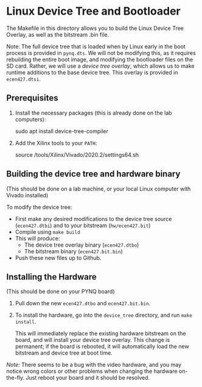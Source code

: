 # Linux Device Tree and Bootloader

The Makefile in this directory allows you to build the Linux Device Tree Overlay, as well as the bitstream .bin file. 

Note: The full device tree that is loaded when by Linux early in the boot process is provided in `pynq.dts`.  We will not be modifying this, as it requires rebuilding the entire boot image, and modifying the bootloader files on the SD card.  Rather, we will use a *device tree overlay*, which allows us to make runtime additions to the base device tree.  This overlay is provided in `ecen427.dtsi`.

## Prerequisites
  1. Install the necessary packages (this is already done on the lab computers):

      sudo apt install device-tree-compiler 

  2. Add the Xilinx tools to your ``PATH``:

	    source /tools/Xilinx/Vivado/2020.2/settings64.sh


## Building the device tree and hardware binary

(This should be done on a lab machine, or your local Linux computer with Vivado installed)

To modify the device tree: 
  * First make any desired modifications to the device tree source (`ecen427.dtbi`) and to your bitstream (`hw/ecen427.bit`)
  * Compile using ``make build``
  * This will produce:
      * The device tree overlay binary (`ecen427.dtbo`) 
      * The bitstream binary (`ecen427.bit.bin`)
  * Push these new files up to Github.


## Installing the Hardware

(This should be done on your PYNQ board)

1. Pull down the new `ecen427.dtbo` and `ecen427.bit.bin`.

1. To install the hardware, go into the `device_tree` directory, and run `make install`.

	This will immediately replace the existing hardware bitstream on the board, and will install your device tree overlay.  This change is permanent; if the board is rebooted, it will automatically load the new bitstream and device tree at boot time.

*Note:* There seems to be a bug with the video hardware, and you may notice wrong colors or other problems when changing the hardware on-the-fly.  Just reboot your board and it should be resolved.

